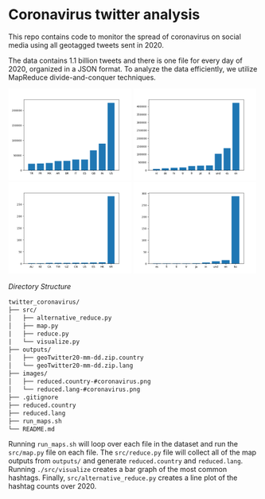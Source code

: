 # Coronavirus twitter analysis

This repo contains code to monitor the spread of coronavirus on social media using all geotagged tweets sent in 2020.

The data contains 1.1 billion tweets and there is one file for every day of 2020, organized in a JSON format.
To analyze the data efficiently, we utilize MapReduce divide-and-conquer techniques.

<img src="images/reduced.country-%23coronavirus.png" width=49% /> <img src="images/reduced.lang-%23coronavirus.png" width=49% />
<img src="images/reduced.country-%23코로나바이러스.png" width=49% /> <img src="images/reduced.lang-%23코로나바이러스.png" width=49% />


*Directory Structure*
```
twitter_coronavirus/
├── src/
│   ├── alternative_reduce.py
│   ├── map.py
|   ├── reduce.py
|   └── visualize.py
├── outputs/
│   ├── geoTwitter20-mm-dd.zip.country
│   └── geoTwitter20-mm-dd.zip.lang
├── images/
│   ├── reduced.country-#coronavirus.png
│   └── reduced.lang-#coronavirus.png
├── .gitignore
├── reduced.country
├── reduced.lang
├── run_maps.sh
└── README.md 
```

Running `run_maps.sh` will loop over each file in the dataset and run the `src/map.py` file on each file. The `src/reduce.py` file will collect all of the map outputs from `outputs/` and generate `reduced.country` and `reduced.lang`. Running `./src/visualize` creates a bar graph of the most common hashtags. Finally, `src/alternative_reduce.py` creates a line plot of the hashtag counts over 2020.

